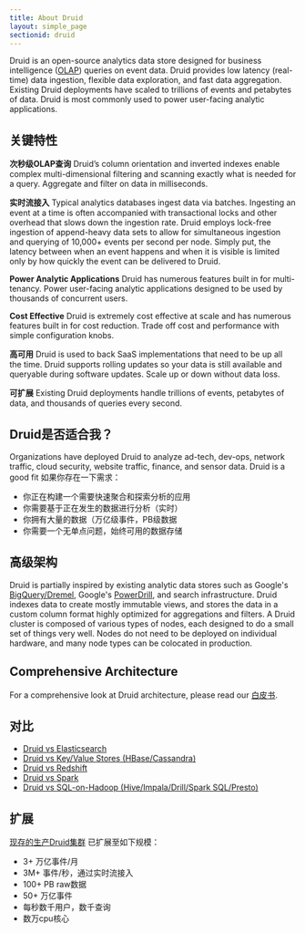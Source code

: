 ```yaml
---
title: About Druid
layout: simple_page
sectionid: druid
---
```


Druid is an open-source analytics data store designed for business intelligence
([OLAP](http://en.wikipedia.org/wiki/Online_analytical_processing))
queries on event data. Druid provides low latency (real-time) data
ingestion, flexible data exploration, and fast data aggregation. Existing Druid
deployments have scaled to trillions of events and petabytes of data. Druid is
most commonly used to power user-facing analytic applications.

## 关键特性

**次秒级OLAP查询** Druid’s column orientation and inverted indexes enable
complex multi-dimensional filtering and scanning exactly what is needed for a
query. Aggregate and filter on data in milliseconds.

**实时流接入** Typical analytics databases ingest data via batches.
Ingesting an event at a time is often accompanied with transactional locks and
other overhead that slows down the ingestion rate. Druid employs lock-free
ingestion of append-heavy data sets to allow for simultaneous ingestion and
querying of 10,000+ events per second per node. Simply put, the latency between
when an event happens and when it is visible is limited only by how quickly the
event can be delivered to Druid.

**Power Analytic Applications** Druid has numerous features built in for multi-tenancy. Power user-facing analytic applications designed to be used by
thousands of concurrent users.

**Cost Effective** Druid is extremely cost effective at scale and has numerous features built in for cost reduction.
Trade off cost and performance with simple configuration knobs.

**高可用** Druid is used to back SaaS implementations that need to be
up all the time. Druid supports rolling updates so your data is still available and queryable during software
updates. Scale up or down without data loss.

**可扩展** Existing Druid deployments handle trillions of events, petabytes
of data, and thousands of queries every second.

## Druid是否适合我？

Organizations have deployed Druid to analyze ad-tech, dev-ops, network traffic, cloud security, 
website traffic, finance, and sensor data. Druid is a good fit
如果你存在一下需求：

- 你正在构建一个需要快速聚合和探索分析的应用
- 你需要基于正在发生的数据进行分析（实时）
- 你拥有大量的数据（万亿级事件，PB级数据
- 你需要一个无单点问题，始终可用的数据存储

## 高级架构
Druid is partially inspired by existing analytic data stores such as Google's
[BigQuery/Dremel](http://static.googleusercontent.com/media/research.google.com/en/us/pubs/archive/36632.pdf),
Google's [PowerDrill](http://vldb.org/pvldb/vol5/p1436_alexanderhall_vldb2012.pdf), and
search infrastructure. Druid indexes data to create mostly immutable views,
and stores the data in a custom column format highly optimized for aggregations and
filters. A Druid cluster is composed of various types of nodes, each designed
to do a small set of things very well. Nodes do not need to be deployed on individual hardware,
and many node types can be colocated in production.

## Comprehensive Architecture

For a comprehensive look at Druid architecture, please read our [白皮书](http://static.druid.io/docs/druid.pdf).

## 对比

- [Druid vs Elasticsearch](/docs/latest/comparisons/druid-vs-elasticsearch.html)
- [Druid vs Key/Value Stores (HBase/Cassandra)](/docs/latest/comparisons/druid-vs-key-value.html)
- [Druid vs Redshift](/docs/latest/comparisons/druid-vs-redshift.html)
- [Druid vs Spark](/docs/latest/comparisons/druid-vs-spark.html)
- [Druid vs SQL-on-Hadoop (Hive/Impala/Drill/Spark SQL/Presto)](/docs/latest/comparisons/druid-vs-sql-on-hadoop.html)

## 扩展

[现存的生产Druid集群](http://www.marketwired.com/press-release/metamarkets-clients-analyzing-100-billion-programmatic-events-daily-on-track-surpass-2061596.htm) 已扩展至如下规模：

- 3+ 万亿事件/月
- 3M+ 事件/秒，通过实时流接入
- 100+ PB raw数据
- 50+ 万亿事件
- 每秒数千用户，数千查询
- 数万cpu核心

